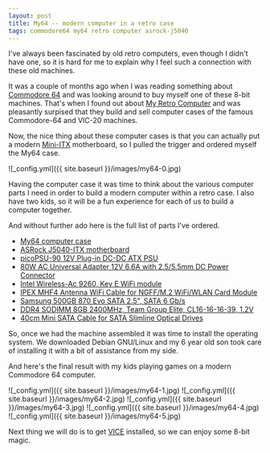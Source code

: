```yaml
---
layout: post
title: My64 -- modern computer in a retro case
tags: commodore64 my64 retro computer asrock-j5040
---
```

I've always been fascinated by old retro computers, even though I
didn't have one, so it is hard for me to explain why I feel such a
connection with these old machines.

It was a couple of months ago when I was reading something about
[Commodore 64](https://en.wikipedia.org/wiki/Commodore_64) and was
looking around to buy myself one of these 8-bit machines. That's when
I found out about [My Retro Computer](https://myretrocomputer.com/)
and was pleasantly surpised that they build and sell computer cases of
the famous Commodore-64 and VIC-20 machines.

Now, the nice thing about these computer cases is that you can
actually put a modern
[Mini-ITX](https://en.wikipedia.org/wiki/Mini-ITX) motherboard, so I
pulled the trigger and ordered myself the My64 case.

![_config.yml]({{ site.baseurl }}/images/my64-0.jpg)

Having the computer case it was time to think about the various
computer parts I need in order to build a modern computer within a
retro case. I also have two kids, so it will be a fun experience for
each of us to build a computer together.

And without further ado here is the full list of parts I've ordered.

* [My64 computer case](https://myretrocomputer.com)
* [ASRock J5040-ITX motherboard](https://www.mini-itx.com/~J5040-ITX)
* [picoPSU-90 12V Plug-in DC-DC ATX PSU](https://www.mini-itx.com/~PICOPSU-90)
* [80W AC Universal Adapter 12V 6.6A with 2.5/5.5mm DC Power Connector](https://www.mini-itx.com/~80w-ac)
* [Intel Wireless-Ac 9260, Key E WiFi module](https://www.amazon.com/Intel-Wireless-Ac-9260-2230-Gigabit/dp/B079QH5KW1/)
* [IPEX MHF4 Antenna WiFi Cable for NGFF/M.2 WiFi/WLAN Card Module](https://www.amazon.com/gp/product/B07DB6ZG3B/)
* [Samsung 500GB 870 Evo SATA 2.5", SATA 6 Gb/s](https://www.amazon.com/SAMSUNG-500GB-Internal-MZ-77E500B-AM/dp/B08QBMD6P4/)
* [DDR4 SODIMM 8GB 2400MHz, Team Group Elite, CL16-16-16-39, 1.2V](https://www.amazon.com/TEAMGROUP-2400MHz-PC4-19200-SODIMM-Laptop/dp/B01HOM9IZ4/)
* [40cm Mini SATA Cable for SATA Slimline Optical Drives](https://www.mini-itx.com/~40CM-MINI-SATA)

So, once we had the machine assembled it was time to install the
operating system. We downloaded Debian GNU/Linux and my 6 year old son
took care of installing it with a bit of assistance from my side.

And here's the final result with my kids playing games on a modern
Commodore 64 computer.

![_config.yml]({{ site.baseurl }}/images/my64-1.jpg)
![_config.yml]({{ site.baseurl }}/images/my64-2.jpg)
![_config.yml]({{ site.baseurl }}/images/my64-3.jpg)
![_config.yml]({{ site.baseurl }}/images/my64-4.jpg)
![_config.yml]({{ site.baseurl }}/images/my64-5.jpg)

Next thing we will do is to get
[VICE](https://vice-emu.sourceforge.io/) installed, so we can enjoy
some 8-bit magic.

